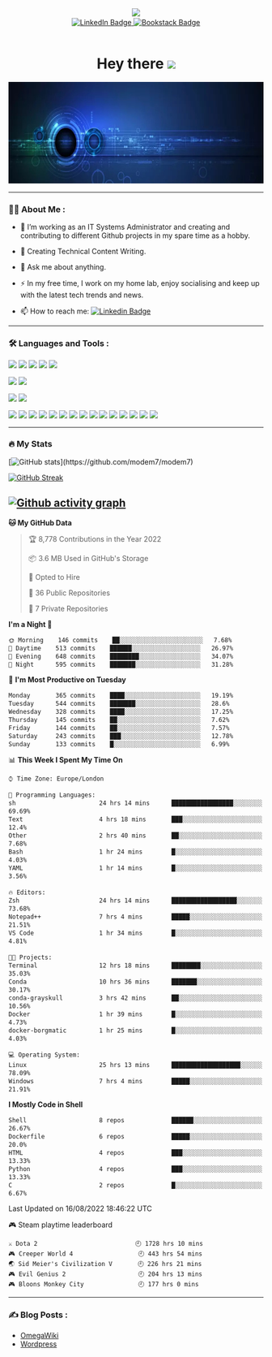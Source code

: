 <div id="header" align="center">
  <img src="https://media.giphy.com/media/f3iwJFOVOwuy7K6FFw/giphy.gif" width="300"/>
<div id="badges">
  <a href="https://www.linkedin.com/in/alexlaneit/">
    <img src="https://img.shields.io/badge/LinkedIn-blue?style=for-the-badge&logo=linkedin&logoColor=white" alt="LinkedIn Badge"/>
  </a>
  <a href="https://omegawiki.modem7.com">
  <img src="https://img.shields.io/badge/Bookstack-blue?style=for-the-badge&logo=BookStack&logoColor=white" alt="Bookstack Badge"/>
  </a>
</div>
  <img src="https://komarev.com/ghpvc/?username=modem7&style=flat-square&color=blue" alt=""/>
<h1>
  Hey there
  <img src="https://media.giphy.com/media/hvRJCLFzcasrR4ia7z/giphy.gif" width="30px"/>
</h1>
</div>

<div align="center">
  <img src="https://github.com/modem7/MiscAssets/blob/master/images/ezgif-6-79e26c05da.jpg" width="800" height="200"/>
</div>

---

### :man_technologist: About Me :
- :telescope: I’m working as an IT Systems Administrator and creating and contributing to different Github projects in my spare time as a hobby.

- :seedling: Creating Technical Content Writing.

- 💬 Ask me about anything.

- :zap: In my free time, I work on my home lab, enjoy socialising and keep up with the latest tech trends and news.

- :mailbox: How to reach me: [![Linkedin Badge](https://img.shields.io/badge/-AlexLaneIT-blue?style=flat&logo=Linkedin&logoColor=white)](https://www.linkedin.com/in/alexlaneit/)

---

### :hammer_and_wrench: Languages and Tools :
![](https://img.shields.io/badge/OS-Centos-informational?style=flat&logo=centos&logoColor=white&color=981e32)
![](https://img.shields.io/badge/OS-Debian-informational?style=flat&logo=debian&logoColor=white&color=981e32)
![](https://img.shields.io/badge/OS-RHEL-informational?style=flat&logo=red-hat&logoColor=white&color=981e32)
![](https://img.shields.io/badge/OS-Ubuntu-informational?style=flat&logo=ubuntu&logoColor=white&color=981e32)
![](https://img.shields.io/badge/OS-Windows-informational?style=flat&logo=windows&logoColor=white&color=981e32)

![](https://img.shields.io/badge/Editor-Notepad++-informational?style=flat&logo=notepadplusplus&logoColor=white&color=981e32)
![](https://img.shields.io/badge/Editor-Visual_Studio_Code-informational?style=flat&logo=visual-studio-code&logoColor=white&color=981e32)


![](https://img.shields.io/badge/Shell-Bash-informational?style=flat&logo=gnu-bash&logoColor=white&color=981e32)
![](https://img.shields.io/badge/Shell-ZSH-informational?style=flat&logo=gnu-bash&logoColor=white&color=981e32)

![](https://img.shields.io/badge/Tools-3CX-informational?style=flat&logoColor=white&color=981e32)
![](https://img.shields.io/badge/Tools-Ansible-informational?style=flat&logo=ansible&logoColor=white&color=981e32)
![](https://img.shields.io/badge/Tools-Arduino-informational?style=flat&logo=arduino&logoColor=white&color=981e32)
![](https://img.shields.io/badge/Tools-Borg-informational?style=flat&logoColor=white&color=981e32)
![](https://img.shields.io/badge/Tools-Docker-informational?style=flat&logo=docker&logoColor=white&color=981e32)
![](https://img.shields.io/badge/Tools-Drone_CI-informational?style=flat&logo=drone&logoColor=white&color=981e32)
![](https://img.shields.io/badge/Tools-Git-informational?style=flat&logo=git&logoColor=white&color=981e32)
![](https://img.shields.io/badge/Tools-Github-informational?style=flat&logo=github&logoColor=white&color=981e32)
![](https://img.shields.io/badge/Tools-Gitlab-informational?style=flat&logo=gitlab&logoColor=white&color=981e32)
![](https://img.shields.io/badge/Tools-Jira-informational?style=flat&logo=jira&logoColor=white&color=981e32)
![](https://img.shields.io/badge/Tools-Kanban-informational?style=flat&logoColor=white&color=981e32)
![](https://img.shields.io/badge/Tools-Nginx-informational?style=flat&logo=nginx&logoColor=white&color=981e32)
![](https://img.shields.io/badge/Tools-Raspberry_Pi-informational?style=flat&logo=raspberry-pi&logoColor=white&color=981e32)
![](https://img.shields.io/badge/Tools-Snyk-informational?style=flat&logo=snyk&logoColor=white&color=981e32)
![](https://img.shields.io/badge/Tools-Traefik-informational?style=flat&logo=traefikmesh&logoColor=white&color=981e32)

---

### :fire: My Stats
[![GitHub stats](https://github-readme-stats.vercel.app/api?username=modem7&show_icons=true&theme=codeSTACKr&count_private=true")](https://github.com/modem7/modem7)

[![GitHub Streak](http://github-readme-streak-stats.herokuapp.com?user=modem7&theme=elegant&hide_border=true&date_format=j%20M%5B%20Y%5D&background=DD272700)](https://git.io/streak-stats)

[![Github activity graph](https://activity-graph.herokuapp.com/graph?username=modem7&theme=elegant&custom_title=Contribution%20Graph&hide_border=true&bg_color=%20)](https://github.com/modem7/modem7)
---

<!--START_SECTION:waka-->
**🐱 My GitHub Data** 

> 🏆 8,778 Contributions in the Year 2022
 > 
> 📦 3.6 MB Used in GitHub's Storage 
 > 
> 💼 Opted to Hire
 > 
> 📜 36 Public Repositories 
 > 
> 🔑 7 Private Repositories  
 > 
**I'm a Night 🦉** 

```text
🌞 Morning    146 commits    ██░░░░░░░░░░░░░░░░░░░░░░░   7.68% 
🌆 Daytime    513 commits    ██████░░░░░░░░░░░░░░░░░░░   26.97% 
🌃 Evening    648 commits    ████████░░░░░░░░░░░░░░░░░   34.07% 
🌙 Night      595 commits    ███████░░░░░░░░░░░░░░░░░░   31.28%

```
📅 **I'm Most Productive on Tuesday** 

```text
Monday       365 commits    ████░░░░░░░░░░░░░░░░░░░░░   19.19% 
Tuesday      544 commits    ███████░░░░░░░░░░░░░░░░░░   28.6% 
Wednesday    328 commits    ████░░░░░░░░░░░░░░░░░░░░░   17.25% 
Thursday     145 commits    ██░░░░░░░░░░░░░░░░░░░░░░░   7.62% 
Friday       144 commits    ██░░░░░░░░░░░░░░░░░░░░░░░   7.57% 
Saturday     243 commits    ███░░░░░░░░░░░░░░░░░░░░░░   12.78% 
Sunday       133 commits    █░░░░░░░░░░░░░░░░░░░░░░░░   6.99%

```


📊 **This Week I Spent My Time On** 

```text
⌚︎ Time Zone: Europe/London

💬 Programming Languages: 
sh                       24 hrs 14 mins      █████████████████░░░░░░░░   69.69% 
Text                     4 hrs 18 mins       ███░░░░░░░░░░░░░░░░░░░░░░   12.4% 
Other                    2 hrs 40 mins       ██░░░░░░░░░░░░░░░░░░░░░░░   7.68% 
Bash                     1 hr 24 mins        █░░░░░░░░░░░░░░░░░░░░░░░░   4.03% 
YAML                     1 hr 14 mins        █░░░░░░░░░░░░░░░░░░░░░░░░   3.56%

🔥 Editors: 
Zsh                      24 hrs 14 mins      ██████████████████░░░░░░░   73.68% 
Notepad++                7 hrs 4 mins        █████░░░░░░░░░░░░░░░░░░░░   21.51% 
VS Code                  1 hr 34 mins        █░░░░░░░░░░░░░░░░░░░░░░░░   4.81%

🐱‍💻 Projects: 
Terminal                 12 hrs 18 mins      ████████░░░░░░░░░░░░░░░░░   35.03% 
Conda                    10 hrs 36 mins      ███████░░░░░░░░░░░░░░░░░░   30.17% 
conda-grayskull          3 hrs 42 mins       ██░░░░░░░░░░░░░░░░░░░░░░░   10.56% 
Docker                   1 hr 39 mins        █░░░░░░░░░░░░░░░░░░░░░░░░   4.73% 
docker-borgmatic         1 hr 25 mins        █░░░░░░░░░░░░░░░░░░░░░░░░   4.03%

💻 Operating System: 
Linux                    25 hrs 13 mins      ███████████████████░░░░░░   78.09% 
Windows                  7 hrs 4 mins        █████░░░░░░░░░░░░░░░░░░░░   21.91%

```

**I Mostly Code in Shell** 

```text
Shell                    8 repos             ██████░░░░░░░░░░░░░░░░░░░   26.67% 
Dockerfile               6 repos             █████░░░░░░░░░░░░░░░░░░░░   20.0% 
HTML                     4 repos             ███░░░░░░░░░░░░░░░░░░░░░░   13.33% 
Python                   4 repos             ███░░░░░░░░░░░░░░░░░░░░░░   13.33% 
C                        2 repos             █░░░░░░░░░░░░░░░░░░░░░░░░   6.67%

```



 Last Updated on 16/08/2022 18:46:22 UTC
<!--END_SECTION:waka-->

<!-- steam-box start -->
🎮 Steam playtime leaderboard
```text
⚔️ Dota 2                           🕘 1728 hrs 10 mins
🎮 Creeper World 4                  🕘 443 hrs 54 mins
🌏 Sid Meier's Civilization V       🕘 226 hrs 21 mins
🎮 Evil Genius 2                    🕘 204 hrs 13 mins
🎮 Bloons Monkey City               🕘 177 hrs 0 mins
```
<!-- Powered by https://github.com/YouEclipse/steam-box . -->
<!-- steam-box end -->

---

### :writing_hand: Blog Posts :
- [OmegaWiki](https://omegawiki.modem7.com)
- [Wordpress](https://modem7.wordpress.com)
